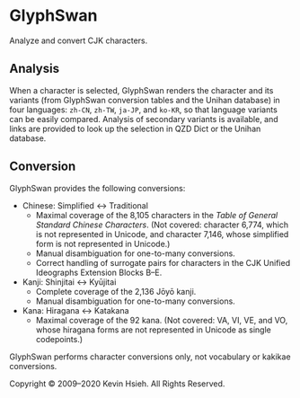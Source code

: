 # GlyphSwan
Analyze and convert CJK characters.

## Analysis

When a character is selected, GlyphSwan renders the character and its variants
(from GlyphSwan conversion tables and the Unihan database) in four languages:
`zh-CN`, `zh-TW`, `ja-JP`, and `ko-KR`, so that language variants can be easily
compared. Analysis of secondary variants is available, and links are provided
to look up the selection in QZD Dict or the Unihan database.

## Conversion

GlyphSwan provides the following conversions:

- Chinese: Simplified ↔ Traditional
  - Maximal coverage of the 8,105 characters in the _Table of General Standard
    Chinese Characters_. (Not covered: character 6,774, which is not
    represented in Unicode, and character 7,146, whose simplified form is not
    represented in Unicode.)
  - Manual disambiguation for one-to-many conversions.
  - Correct handling of surrogate pairs for characters in the CJK Unified
    Ideographs Extension Blocks B–E.
- Kanji: Shinjitai ↔ Kyūjitai
  - Complete coverage of the 2,136 Jōyō kanji.
  - Manual disambiguation for one-to-many conversions.
- Kana: Hiragana ↔ Katakana
  - Maximal coverage of the 92 kana. (Not covered: VA, VI, VE, and VO, whose
    hiragana forms are not represented in Unicode as single codepoints.)

GlyphSwan performs character conversions only, not vocabulary or kakikae
conversions.

Copyright © 2009–2020 Kevin Hsieh. All Rights Reserved.
